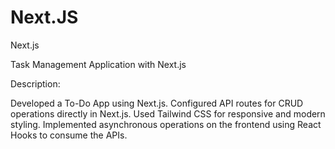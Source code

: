 # Next.JS

Next.js

Task Management Application with Next.js

Description:

Developed a To-Do App using Next.js.
Configured API routes for CRUD operations directly in Next.js.
Used Tailwind CSS for responsive and modern styling.
Implemented asynchronous operations on the frontend using React Hooks to consume the APIs.
